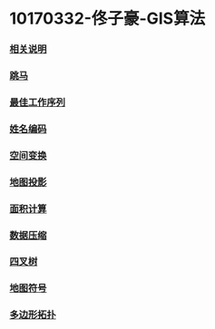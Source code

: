 # 10170332-佟子豪-GIS算法
### [相关说明](https://10170332.github.io/相关说明.html)
### [跳马](https://10170332.github.io/跳马.html)
### [最佳工作序列](https://10170332.github.io/最佳工作序列.html)
### [姓名编码](https://10170332.github.io/姓名编码.html)
### [空间变换](https://10170332.github.io/空间变换.html)
### [地图投影](https://10170332.github.io/地图投影.html)
### [面积计算](https://10170332.github.io/面积计算.html)
### [数据压缩](https://10170332.github.io/数据压缩.html)
### [四叉树](https://10170332.github.io/四叉树.html)
### [地图符号](https://10170332.github.io/地图符号.html)
### [多边形拓扑](https://10170332.github.io/多边形拓扑.html)
